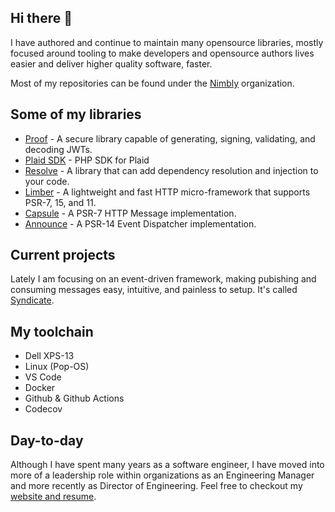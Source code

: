 ## Hi there 👋

I have authored and continue to maintain many opensource libraries, mostly focused around tooling to make developers and opensource authors lives easier and deliver higher quality software, faster.

Most of my repositories can be found under the [Nimbly](https://github.com/nimbly) organization.

## Some of my libraries
* [Proof](https://github.com/nimbly/Proof) - A secure library capable of generating, signing, validating, and decoding JWTs.
* [Plaid SDK](https://github.com/TomorrowIdeas/plaid-sdk-php) - PHP SDK for Plaid
* [Resolve](https://github.com/nimbly/Resolve) - A library that can add dependency resolution and injection to your code.
* [Limber](https://github.com/nimbly/Limber) - A lightweight and fast HTTP micro-framework that supports PSR-7, 15, and 11.
* [Capsule](https://github.com/nimbly/Capsule) - A PSR-7 HTTP Message implementation.
* [Announce](https://github.com/nimbly/Announce) - A PSR-14 Event Dispatcher implementation.

## Current projects

Lately I am focusing on an event-driven framework, making pubishing and consuming messages easy, intuitive, and painless to setup. It's called [Syndicate](https://github.com/nimbly/Syndicate).

## My toolchain
* Dell XPS-13
* Linux (Pop-OS)
* VS Code
* Docker
* Github & Github Actions
* Codecov

## Day-to-day

Although I have spent many years as a software engineer, I have moved into more of a leadership role within organizations as an Engineering Manager and more recently as Director of Engineering. Feel free to checkout my [website and resume](https://brentscheffler.com).

<!--
**brentscheffler/brentscheffler** is a ✨ _special_ ✨ repository because its `README.md` (this file) appears on your GitHub profile.

Here are some ideas to get you started:

- 🔭 I’m currently working on ...
- 🌱 I’m currently learning ...
- 👯 I’m looking to collaborate on ...
- 🤔 I’m looking for help with ...
- 💬 Ask me about ...
- 📫 How to reach me: ...
- 😄 Pronouns: ...
- ⚡ Fun fact: ...
-->
